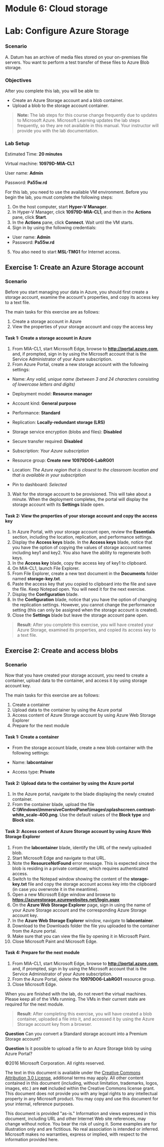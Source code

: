 ﻿# Module 6: Cloud storage
# Lab: Configure Azure Storage
  
### Scenario
  
A. Datum has an archive of media files stored on your on-premises file servers. You want to perform a test transfer of these files to Azure Blob storage.


### Objectives
  
After you complete this lab, you will be able to:

-   Create an Azure Storage account and a blob container.
-   Upload a blob to the storage account container.
> **Note:** The lab steps for this course change frequently due to updates to Microsoft Azure. Microsoft Learning updates the lab steps frequently, so they are not available in this manual. Your instructor will provide you with the lab documentation.

### Lab Setup
  
Estimated Time: **20 minutes**

Virtual machine: **10979D-MIA-CL1**

User name: **Admin**

Password: **Pa55w.rd**

For this lab, you need to use the available VM environment. Before you begin the lab, you must complete the following steps:

1.   On the host computer, start **Hyper-V Manager**.
2.   In Hyper-V Manager, click **10979D-MIA-CL1**, and then in the **Actions** pane, click **Start**.
3.   In the **Actions** pane, click **Connect**. Wait until the VM starts. 
4.   Sign in by using the following credentials: 

  -   User name: **Admin**
  -   Password: **Pa55w.rd**

5.   You also need to start **MSL-TMG1** for Internet access.


## Exercise 1: Create an Azure Storage account
  
### Scenario
  
Before you start managing your data in Azure, you should first create a storage account, examine the account's properties, and copy its access key to a text file.

The main tasks for this exercise are as follows:

1.   Create a storage account in Azure
2.   View the properties of your storage account and copy the access key


#### Task 1: Create a storage account in Azure
  
1.   From MIA-CL1, start Microsoft Edge, browse to **http://portal.azure.com**, and, if prompted, sign in by using the Microsoft account that is the Service Administrator of your Azure subscription.
2.   From Azure Portal, create a new storage account with the following settings: 

  -   Name: _Any valid, unique name (between 3 and 24 characters consisting of lowercase letters and digits)_

  -   Deployment model: **Resource manager**

  -   Account kind: **General purpose**

  -   Performance: **Standard**

  -   Replication: **Locally-redundant storage (LRS)**

  -   Storage service encryption (blobs and files): **Disabled**

  -   Secure transfer required: **Disabled**

  -   Subscription: _Your Azure subscription_

  -   Resource group: **Create new** **10979D06-LabRG01**

  -   Location: _The Azure region that is closest to the classroom location and that is available in your subscription_

  -   Pin to dashboard: _Selected_

3.   Wait for the storage account to be provisioned. This will take about a minute. When the deployment completes, the portal will display the storage account with its **Settings** blade open.


#### Task 2: View the properties of your storage account and copy the access key
  
1.   In Azure Portal, with your storage account open, review the **Essentials** section, including the location, replication, and performance settings.
2.   Display the **Access keys** blade.  In the **Access keys** blade, notice that you have the option of copying the values of storage account names including key1 and key2. You also have the ability to regenerate both keys.
3.   In the **Access key** blade, copy the access key of key1 to clipboard.
4.   On MIA-CL1, launch File Explorer.
5.   From File Explorer, create a new text document in the **Documents** folder named **storage-key.txt**.
6.   Paste the access key that you copied to clipboard into the file and save the file. Keep Notepad open. You will need it for the next exercise.
7.   Display the **Configuration** blade.
8.   In the **Configuration** blade, notice that you have the option of changing the replication settings. However, you cannot change the performance setting (this can only be assigned when the storage account is created).
9.   Close the **Settings** blade but leave the storage account pane open.

> **Result**: After you complete this exercise, you will have created your Azure Storage, examined its properties, and copied its access key to a text file.


## Exercise 2: Create and access blobs
  
### Scenario
  
Now that you have created your storage account, you need to create a container, upload data to the container, and access it by using storage account key.

The main tasks for this exercise are as follows:

1.   Create a container
2.   Upload data to the container by using the Azure portal
3.   Access content of Azure Storage account by using Azure Web Storage Explorer
4.   Prepare for the next module


#### Task 1: Create a container
  
-   From the storage account blade, create a new blob container with the following settings:

  -   Name: **labcontainer**
  -   Access type: **Private**


#### Task 2: Upload data to the container by using the Azure portal
  
1.   In the Azure portal, navigate to the blade displaying the newly created container.
2.   From the container blade, upload the file **C:\\Windows\\ImmersiveControlPanel\\images\\splashscreen.contrast-white_scale-400.png**. Use the default values of the **Block type** and **Block size**.


#### Task 3: Access content of Azure Storage account by using Azure Web Storage Explorer
  
1.   From the **labcontainer** blade, identify the URL of the newly uploaded blob. 
2.   Start Microsoft Edge and navigate to that URL.
3.   Note the **ResourceNotFound** error message. This is expected since the blob is residing in a private container, which requires authenticated access. 
4.   Switch to the Notepad window showing the content of the **storage-key.txt** file and copy the storage account access key into the clipboard (in case you overwrote it in the meantime).
5.   Open a new Microsoft Edge window and browse to **https://azurestorage.azurewebsites.net/login.aspx**
6.   On the **Azure Web Storage Explorer** page, sign in using the name of your Azure Storage account and the corresponding Azure Storage account key. 
7.   In the **Azure Web Storage Explorer** window, navigate to  **labcontainer**.
8.   Download to the Downloads folder the file you uploaded to the container from the Azure portal.
9.   Make sure that you can view the file by opening it in Microsoft Paint. 
10.   Close Microsoft Paint and Microsoft Edge.

#### Task 4: Prepare for the next module
  
1.   From MIA-CL1, start Microsoft Edge, browse to **http://portal.azure.com**, and, if prompted, sign in by using the Microsoft account that is the Service Administrator of your Azure subscription.
2.   From the Azure Portal, delete the **10979D06-LabRG01** resource group.
3.   Close Microsoft Edge.

When you are finished with the lab, do not revert the virtual machines. Please keep all of the VMs running. The VMs in their current state are required for the next module.

> **Result**: After completing this exercise, you will have created a blob container, uploaded a file into it, and accessed it by using the Azure Storage account key from a browser.



**Question** 
Can you convert a Standard storage account into a Premium Storage account?

**Question** 
Is it possible to upload a file to an Azure Storage blob by using Azure Portal?


©2016 Microsoft Corporation. All rights reserved.

The text in this document is available under the [Creative Commons Attribution 3.0 License](https://creativecommons.org/licenses/by/3.0/legalcode "Creative Commons Attribution 3.0 License"), additional terms may apply.  All other content contained in this document (including, without limitation, trademarks, logos, images, etc.) are **not** included within the Creative Commons license grant.  This document does not provide you with any legal rights to any intellectual property in any Microsoft product. You may copy and use this document for your internal, reference purposes.

This document is provided "as-is." Information and views expressed in this document, including URL and other Internet Web site references, may change without notice. You bear the risk of using it. Some examples are for illustration only and are fictitious. No real association is intended or inferred. Microsoft makes no warranties, express or implied, with respect to the information provided here.

  
